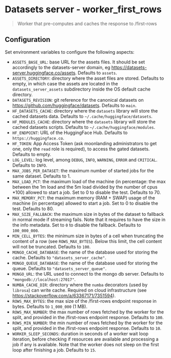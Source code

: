 # Datasets server - worker_first_rows

> Worker that pre-computes and caches the response to /first-rows

## Configuration

Set environment variables to configure the following aspects:

- `ASSETS_BASE_URL`: base URL for the assets files. It should be set accordingly to the datasets-server domain, eg https://datasets-server.huggingface.co/assets. Defaults to `assets`.
- `ASSETS_DIRECTORY`: directory where the asset files are stored. Defaults to empty, in which case the assets are located in the `datasets_server_assets` subdirectory inside the OS default cache directory.
- `DATASETS_REVISION`: git reference for the canonical datasets on https://github.com/huggingface/datasets. Defaults to `main`.
- `HF_DATASETS_CACHE`: directory where the `datasets` library will store the cached datasets data. Defaults to `~/.cache/huggingface/datasets`.
- `HF_MODULES_CACHE`: directory where the `datasets` library will store the cached datasets scripts. Defaults to `~/.cache/huggingface/modules`.
- `HF_ENDPOINT`: URL of the HuggingFace Hub. Defaults to `https://huggingface.co`.
- `HF_TOKEN`: App Access Token (ask moonlanding administrators to get one, only the `read` role is required), to access the gated datasets. Defaults to empty.
- `LOG_LEVEL`: log level, among `DEBUG`, `INFO`, `WARNING`, `ERROR` and `CRITICAL`. Defaults to `INFO`.
- `MAX_JOBS_PER_DATASET`: the maximum number of started jobs for the same dataset. Defaults to 1.
- `MAX_LOAD_PCT`: the maximum load of the machine (in percentage: the max between the 1m load and the 5m load divided by the number of cpus \*100) allowed to start a job. Set to 0 to disable the test. Defaults to 70.
- `MAX_MEMORY_PCT`: the maximum memory (RAM + SWAP) usage of the machine (in percentage) allowed to start a job. Set to 0 to disable the test. Defaults to 80.
- `MAX_SIZE_FALLBACK`: the maximum size in bytes of the dataset to fallback in normal mode if streaming fails. Note that it requires to have the size in the info metadata. Set to `0` to disable the fallback. Defaults to `100_000_000`.
- `MIN_CELL_BYTES`: the minimum size in bytes of a cell when truncating the content of a row (see `ROWS_MAX_BYTES`). Below this limit, the cell content will not be truncated. Defaults to `100`.
- `MONGO_CACHE_DATABASE`: the name of the database used for storing the cache. Defaults to `"datasets_server_cache"`.
- `MONGO_QUEUE_DATABASE`: the name of the database used for storing the queue. Defaults to `"datasets_server_queue"`.
- `MONGO_URL`: the URL used to connect to the mongo db server. Defaults to `"mongodb://localhost:27017"`.
- `NUMBA_CACHE_DIR`: directory where the `numba` decorators (used by `librosa`) can write cache. Required on cloud infrastructure (see https://stackoverflow.com/a/63367171/7351594).
- `ROWS_MAX_BYTES`: the max size of the /first-rows endpoint response in bytes. Defaults to `1_000_000` (1 MB).
- `ROWS_MAX_NUMBER`: the max number of rows fetched by the worker for the split, and provided in the /first-rows endpoint response. Defaults to `100`.
- `ROWS_MIN_NUMBER`: the min number of rows fetched by the worker for the split, and provided in the /first-rows endpoint response. Defaults to `10`.
- `WORKER_SLEEP_SECONDS`: duration in seconds of a worker wait loop iteration, before checking if resources are available and processing a job if any is available. Note that the worker does not sleep on the first loop after finishing a job. Defaults to `15`.
